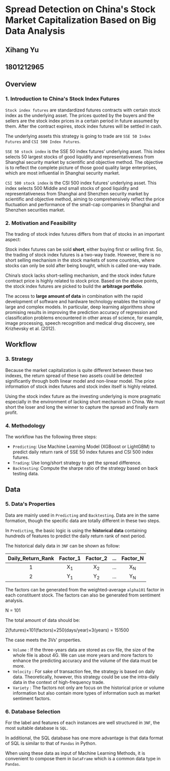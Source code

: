 # Spread Detection on China's Stock Market Capitalization Based on Big Data Analysis

## Xihang Yu 
## 1801212965

## Overview

### 1. Introduction to China's Stock Index Futures
`Stock index futures` are standardized futures contracts with certain stock index as the underlying asset. The prices quoted by the buyers and the sellers are the stock index prices in a certain period in future assumed by them. After the contract expires, stock index futures will be settled in cash.

The underlying assets this strategy is going to trade are `SSE 50 Index Futures` and `CSI 500 Index Futures`. 

`SSE 50 stock index` is the SSE 50 index futures’ underlying asset. This index selects 50 largest stocks of good liquidity and representativeness from Shanghai security market by scientific and objective method. The objective is to reflect the complete picture of those good quality large enterprises, which are most influential in Shanghai security market. 

`CSI 500 stock index` is the CSI 500 index futures’ underlying asset. This index selects 500 Middle and small stocks of good liquidity and representativeness from Shanghai and Shenzhen security market by scientific and objective method, aiming to comprehensively reflect the price fluctuation and performance of the small-cap companies in Shanghai and Shenzhen securities market.

### 2. Motivation and Feasibility

The trading of stock index futures differs from that of stocks in an important aspect:

Stock index futures can be sold **short**, either buying first or selling first. So, the trading of stock index futures is a two-way trade. However, there is no short selling mechanism in the stock markets of some countries, where stocks can only be sold after being bought, which is called one-way trade.

China’s stock lacks short-selling mechanism, and the stock index future contract price is highly related to stock price. Based on the above points, the stock index futures are picked to build the **arbitrage portfolio**. 

The access to **large amount of data** in combination with the rapid development of software and hardware technology enables the training of large and complex models. In particular, deep learning algorithms show promising results in improving the prediction accuracy of regression and classification problems encountered in other areas of science, for example, image processing, speech recognition and medical drug discovery, see Krizhevsky et al. (2012).

## Workflow

### 3. Strategy

Because the market capitalization is quite different between these two indexes, the return spread of these two assets could be detected significantly through both linear model and non-linear model. The price information of stock index futures and stock index itself is highly related. 

Using the stock index future as the investing underlying is more pragmatic especially in the environment of lacking short mechanism in China. We must short the loser and long the winner to capture the spread and finally earn profit. 

### 4. Methodology

The workflow has the following three steps:

- `Predicting`: Use Machine Learning Model (XGBoost or LightGBM) to predict daily return rank of SSE 50 index futures and CSI 500 index futures. 
- `Trading`: Use long/short strategy to get the spread difference.
- `Backtesting`: Compute the sharpe ratio of the strategy based on back testing data.

## Data

### 5. Data's Properties

Data are mainly used in `Predicting` and `Backtesting`. Data are in the same formation, though the specific data are totally different in these two steps.

In `Predicting`, the basic logic is using the **historical data** containing hundreds of features to predict the daily return rank of next period.

The historical daily data in `3NF` can be shown as follow:

| Daily_Return_Rank  | Factor_1      | Factor_2      | ...  | Factor_N      |
| :----------------: |:-------------:| :------------:| :---:| :------------:|
| 1                  | X<sub>1</sub> | X<sub>2</sub> | ...  | X<sub>N</sub> |
| 2                  | Y<sub>1</sub> | Y<sub>2</sub> | ...  | Y<sub>N</sub> |

The factors can be generated from the weighted-average `alpha101` factor in each constituent stock. The factors can also be generated from sentiment analysis.

N = 101

The total amount of data should be:

2(futures)×101(factors)×250(days/year)×3(years) = 151500

The case meets the 3Vs' properties.

- `Volume` : If the three-years data are stored as csv file, the size of the whole file is about 4G. We can use more years and more factors to enhance the predicting accuracy and the volume of the data must be more.
- `Velocity` : For sake of transaction fee, the strategy is based on daily data. Theoretically, however, this strategy could be use the intra-daily data in the context of high-frequency trade.
- `Variety` : The  factors not only are focus on the historical price or volume information but also contain more types of information such as market sentiment factors.

### 6. Database Selection

For the label and features of each instances are well structured in `3NF`, the most suitable database is `SQL`.

In additional, the SQL database has one more advantage is that data format of SQL is similar to that of `Pandas` in Python. 

When using these data as input of Machine Learning Methods, it is convenient to compose them in `DataFrame` which is a common data type in `Pandas`.